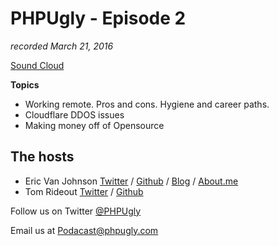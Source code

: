 # PHPUgly - Episode 2
*recorded March 21, 2016*

[Sound Cloud](https://soundcloud.com/user-554331338/episode2)

**Topics**

* Working remote. Pros and cons. Hygiene and career paths.
* Cloudflare DDOS issues
* Making money off of Opensource


## The hosts
* Eric Van Johnson [Twitter](https://twitter.com/shocm) / [Github](https://github.com/ericvanjohnson/) / [Blog](https://www.shocm.com) / [About.me](https://about.me/shocm) 
* Tom Rideout [Twitter](https://twitter.com/realrideout) / [Github](https://github.com/trideout/)


Follow us on Twitter [@PHPUgly](https://twitter.com/phpugly) 

Email us at [Podacast@phpugly.com](mailto:podcast@phpugly.com)

